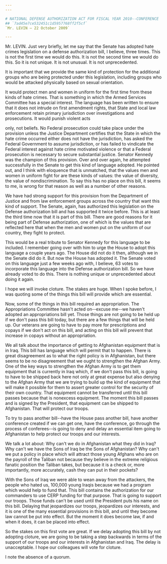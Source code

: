 ```yaml
---
---

# NATIONAL DEFENSE AUTHORIZATION ACT FOR FISCAL YEAR 2010--CONFERENCE  REPORT
## `7ad45e7ce532451c1d5957768ff2f5cf`
`Mr. LEVIN — 22 October 2009`

---
```



Mr. LEVIN. Just very briefly, let me say that the Senate has adopted 
hate crimes legislation on a defense authorization bill, I believe, 
three times. This is not the first time we would do this. It is not the 
second time we would do this. So it is not unique. It is not unusual. 
It is not unprecedented.

It is important that we provide the same kind of protection for the 
additional groups who are being protected under this legislation, 
including groups who would be attacked physically based on sexual 
orientation.

It would protect men and women in uniform for the first time from 
these kinds of hate crimes. That is something in which the Armed 
Services Committee has a special interest. The language has been 
written to ensure that it does not intrude on first amendment rights, 
that State and local law enforcement retain primary jurisdiction over 
investigations and prosecutions. It would punish violent acts


only, not beliefs. No Federal prosecution could take place under the 
provision unless the Justice Department certifies that the State in 
which the hate crime occurred either does not have the jurisdiction, 
has asked the Federal Government to assume jurisdiction, or has failed 
to vindicate the Federal interest against hate crime motivated violence 
or that a Federal prosecution is necessary to secure substantial 
justice. Senator Kennedy was the champion of this provision. Over and 
over again, he attempted successfully in the Senate to get this kind of 
language adopted. He pointed out, and I think with eloquence that is 
unmatched, that the values men and women in uniform fight for are these 
kinds of values: the value of diversity, the value of 
nondiscrimination. To say this has no place on this bill, it seems to 
me, is wrong for that reason as well as a number of other reasons.


We have had strong support for this provision from the Department of 
Justice and from law enforcement groups across the country that want 
this kind of support. The Senate, again, has authorized this 
legislation on the Defense authorization bill and has supported it 
twice before. This is at least the third time now that it is part of 
this bill. There are good reasons for it being part of Defense 
authorization, one of which is the values that are reflected here that 
when the men and women put on the uniform of our country, they fight to 
protect.

This would be a real tribute to Senator Kennedy for this language to 
be included. I remember going over with him to urge the House to adopt 
this language a couple years ago. The House did not do it then, 
although we in the Senate did do it. But now the House has adopted it. 
The Senate voted on this language just a few weeks ago with, I believe, 
63 votes to incorporate this language into the Defense authorization 
bill. So we have already voted to do this. There is nothing unique or 
unprecedented about doing it again.

I hope we will invoke cloture. The stakes are huge. When I spoke 
before, I was quoting some of the things this bill will provide which 
are essential.

Now, some of the things in this bill required an appropriation. The 
Appropriations Committee hasn't acted on--excuse me--we haven't adopted 
an appropriations bill yet. Those things are not going to be held up if 
we don't pass this bill today, but there are a few things that will be 
held up. Our veterans are going to have to pay more for prescriptions 
and copays if we don't act on this bill, and acting on this bill will 
prevent that increase in copays without an appropriation.

We all talk about the importance of getting to Afghanistan equipment 
that is in Iraq. This bill has language which will permit that to 
happen. There is great disagreement as to what the right policy is in 
Afghanistan, but there seems to be no disagreement that we ought to 
strengthen the Afghan Army. One of the key ways to strengthen the 
Afghan Army is to get them equipment that is currently in Iraq which, 
if we don't pass this bill, is going to have to be shipped back here 
not only at great expense but also denying to the Afghan Army that we 
are trying to build up the kind of equipment that will make it possible 
for them to assert greater control for the security of their own 
country. That equipment cannot be transferred until this bill passes 
because that is nonexcess equipment. The moment this bill passes and is 
signed by the President, that equipment can be shipped to Afghanistan. 
That will protect our troops.

To try to pass another bill--have the House pass another bill, have 
another conference created if we can get one, have the conference, go 
through the process of conferees--is going to deny and delay an 
essential item going to Afghanistan to help protect our troops and our 
interests.

We talk a lot about: Why can't we do in Afghanistan what they did in 
Iraq? Why can't we have the Sons of Iraq be the Sons of Afghanistan? 
Why can't we put a policy in place which will attract those young 
Afghans who are on the payroll of the Taliban not because they believe 
in the extreme religious fanatic position the Taliban takes, but 
because it is a check or, more importantly, more accurately, cash they 
can put in their pockets?

With the Sons of Iraq we were able to wean away from the attackers, 
the people who hated us, 100,000 young Iraqis because we had a program 
which would help to fund that. This bill contains the authorization for 
our commanders to use CERP funding for that purpose. That is going to 
support our troops. Those funds can't be used until the President puts 
his name on this bill. Delaying that jeopardizes our troops, 
jeopardizes our interests, and it is one of the many essential 
provisions in this bill, and until they become law cannot be put into 
effect. But the moment it does become law, if and when it does, it can 
be placed into effect.

So the stakes on this first vote are great. If we delay adopting this 
bill by not adopting cloture, we are going to be taking a step 
backwards in terms of the support of our troops and our interests in 
Afghanistan and Iraq. The delay is unacceptable. I hope our colleagues 
will vote for cloture.

I note the absence of a quorum.